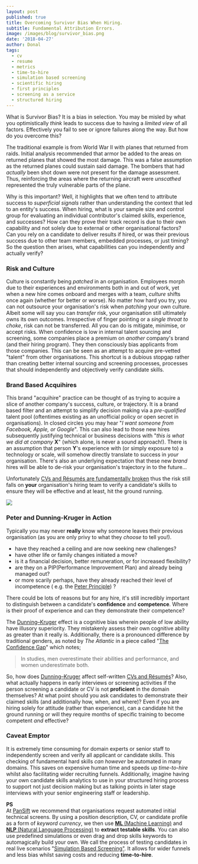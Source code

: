 ```yaml
---
layout: post
published: true
title: Overcoming Survivor Bias When Hiring.
subtitle: Fundamental Attribution Errors.
image: /images/blog/survivor_bias.png
date: '2018-04-27'
author: Donal
tags:
  - cv
  - resume
  - metrics
  - time-to-hire
  - simulation based screening
  - scientific hiring
  - first principles
  - screening as a service
  - structured hiring
---
```

What is Survivor Bias? It is a bias in selection. You may be misled by what you optimistically *think* leads to success due to having a *limited view* of all factors. Effectively you fail to see or ignore failures along the way. But how do you overcome this?

The traditional example is from World War II with planes that returned from raids. Initial analysis recommended that armor be added to the areas on returned planes that showed the most damage. This was a false assumption as the returned planes could sustain said damage. The bombers that had *actually* been shot down were not present for the damage assessment. Thus, reinforcing the areas where the returning aircraft were *unscathed* represented the truly vulnerable parts of the plane.

Why is this important? Well, it highlights that we often tend to attribute success to *superficial signals* rather than understanding the context that led to an entity's success. When hiring, what is your sample size and control group for evaluating an individual contributor's claimed skills, experience, and successes? How can they prove their track record is due to their own capability and not solely due to external or other organisational factors? Can you rely on a candidate to deliver results if hired, or was their previous success due to other team members, embedded processes, or just timing? So the question then arises, what capabilities can you independently and actually verify?

### Risk and Culture
Culture is constantly being *patched* in an organisation. Employees morph due to their experiences and environments both in and out of work, yet when a new hire comes onboard and merges with a team, *culture* shifts once again (whether for better or worse). No matter how hard you try, you can not outsource your organisation's risk when *patching* your own culture. Albeit some will say you can *transfer* risk, your organisation still ultimately owns its own outcomes. Irrespective of finger pointing or a *single throat to choke*, risk can not be transferred. All you can do is mitigate, minimise, or accept risks. When confidence is low in internal talent sourcing and screening, some companies place a premium on *another* company's brand (and their hiring program). They then consciously bias applicants from those companies. This can be seen as an attempt to acquire pre-vetted "talent" from other organisations. This shortcut is a dubious stopgap rather than creating better internal sourcing and screening processes, processes that should independently and objectively verify candidate skills.

### Brand Based Acquihires
This brand "acquihire" practice can be thought of as trying to acquire a slice of another company's success, culture, or trajectory. It is a brand based filter and an attempt to simplify decision making via a *pre-qualified* talent pool (oftentimes existing as an unofficial policy or open secret in organisations). In closed circles you may hear "*I want someone from Facebook, Apple, or Google*". This can also lead to those new hires subsequently justifying technical or business decisions with "*this is what we did at company* **X**" (which alone, is never a sound approach!). There is an assumption that person **Y**'s experience with (or simply exposure to) a technology or scale, will somehow directly translate to success in *your* organisation. There's also an underlying expectation that these new *brand* hires will be able to de-risk your organisation's trajectory in to the future... 

Unfortunately [CVs and Résumés are fundamentally broken](https://blog.pansift.com/2018-01-06-why-cvs-and-resumes-are-broken/) thus the risk still falls on **your** organisation's hiring team to verify a candidate's skills to ensure they will be effective and at least, hit the ground running.

<img src="/images/blog/dirty_lens.jpeg" class="w-100 mb-3">

### Peter and Dunning-Kruger in Action
Typically you may never **really** know why someone leaves their previous organisation (as you are only privy to what they *choose* to tell you!).

- have they reached a ceiling and are now seeking new challenges?
- have other life or family changes initiated a move?
- is it a financial decision, better remuneration, or for increased flexibility?
- are they on a PIP(Performance Improvement Plan) and already being managed out?
- or more scarily perhaps, have they already reached their level of incompetence ( e.g. the [Peter Principle](https://en.wikipedia.org/wiki/Peter_principle)) ?

There could be lots of reasons but for any hire, it's still incredibly important to distinguish between a candidate's **confidence** and **competence**. Where is their proof of experience and can they demonstrate their competence?

The [Dunning–Kruger](https://en.wikipedia.org/wiki/Dunning%E2%80%93Kruger_effect) effect is a cognitive bias wherein people of low ability have illusory superiority. They mistakenly assess their own cognitive ability as greater than it really is. Additionally, there is a pronounced difference by traditional genders, as noted by *The Atlantic* in a piece called "[The Confidence Gap](https://www.theatlantic.com/magazine/archive/2014/05/the-confidence-gap/359815/)" which notes; 

> In studies, men overestimate their abilities and performance, and women underestimate both.

So, how does [Dunning–Kruger](https://en.wikipedia.org/wiki/Dunning%E2%80%93Kruger_effect) affect self-written [CVs and Résumés](https://blog.pansift.com/2018-01-06-why-cvs-and-resumes-are-broken/)? Also, what actually happens in early interviews or screening activities if the person screening a candidate or CV is not **proficient** in the domain themselves? At what point should you ask candidates to demonstrate their claimed skills (and additionally how, when, and where)? Even if you are hiring solely for attitude (rather than experience), can a candidate hit the ground running or will they require months of specific training to become competent *and* effective? 

### Caveat Emptor
It is extremely time consuming for domain experts or senior staff to independently screen and verify all applicant or candidate skills. This checking of fundamental hard skills *can however* be automated in many domains. This saves on expensive human time and speeds up *time-to-hire* whilst also facilitating wider recruiting funnels. Additionally, imagine having your own candidate skills analytics to use in your structured hiring process to support not just decision making but as talking points in later stage interviews with your senior engineering staff or leadership.

<div class="card">
  <div class="card-header"><b>PS</b></div>
  <div class="card-body">At <a href="https://pansift.com/?utm_source=psblog&utm_medium=hyperlink&utm_campaign=launch&utm_content=sbs">PanSift</a> we recommend that organisations request automated initial technical screens. By using a position description, CV, or candidate profile as a form of <i>keyword currency</i>, we then use <a href="https://en.wikipedia.org/wiki/Machine_learning" target="_blank"><b>ML </b>(Machine Learning)</a> and <a href="https://en.wikipedia.org/wiki/Natural_language_processing" target="_blank"><b>NLP </b>(Natural Language Processing)</a> to <b>extract testable skills</b>. You can also use predefined simulations or even drag and drop skills keywords to automagically build your own. We call the process of testing candidates in real live scenarios "<a href="https://pansift.com/?utm_source=psblog&utm_medium=hyperlink&utm_campaign=launch&utm_content=sbs">Simulation Based Screening"</a>. It allows for wider funnels and less bias whilst saving costs and reducing <b>time-to-hire</b>.</div>
</div>
